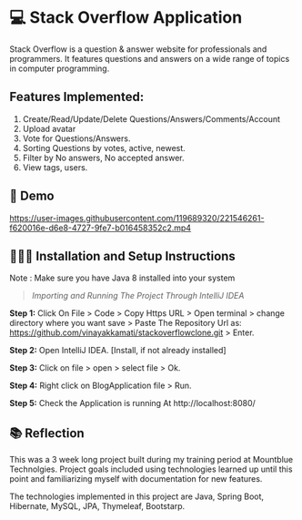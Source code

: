 # :computer: Stack Overflow Application

Stack Overflow is a question & answer website for professionals and programmers. It features questions and answers on a wide range of topics in computer programming.

  ## Features Implemented:
1. Create/Read/Update/Delete Questions/Answers/Comments/Account
2. Upload avatar
3. Vote for Questions/Answers.
4. Sorting Questions by votes, active, newest.
5. Filter by No answers, No accepted answer.
6. View tags, users.
  
## :movie_camera: Demo

https://user-images.githubusercontent.com/119689320/221546261-f620016e-d6e8-4727-9fe7-b016458352c2.mp4


## 👨🏻‍💻 Installation and Setup Instructions

Note : Make sure you have Java 8 installed into your system

> *Importing and Running The Project Through IntelliJ IDEA*

**Step 1:** Click On File > Code > Copy Https URL > Open terminal > change directory where you want save > Paste The Repository Url as: https://github.com/vinayakkamati/stackoverflowclone.git > Enter.

**Step 2:** Open IntelliJ IDEA. [Install, if not already installed]

**Step 3:** Click on file > open > select file > Ok.

**Step 4:** Right click on BlogApplication file > Run.

**Step 5:** Check the Application is running At http://localhost:8080/

## :books: Reflection

This was a 3 week long project built during my training period at Mountblue Technolgies. Project goals included using technologies learned up until this point and familiarizing myself with documentation for new features.

The technologies implemented in this project are Java, Spring Boot, Hibernate, MySQL, JPA, Thymeleaf, Bootstarp.
